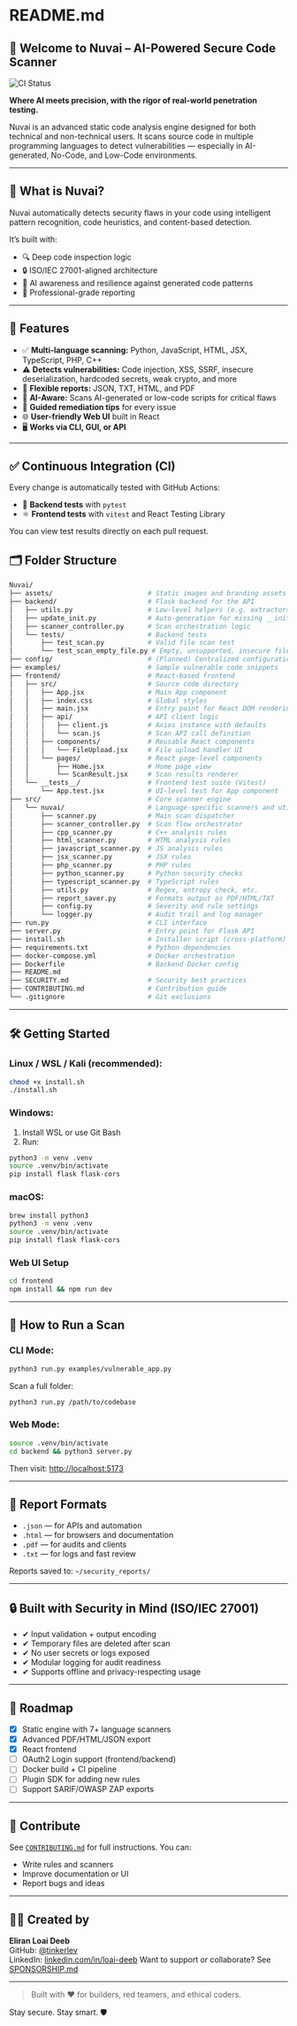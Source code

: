 # README.md

## 🔐 Welcome to Nuvai – AI-Powered Secure Code Scanner
![CI Status](https://github.com/tinkerlev/nuvai/actions/workflows/ci.yml/badge.svg)

**Where AI meets precision, with the rigor of real-world penetration testing.**

Nuvai is an advanced static code analysis engine designed for both technical and non-technical users. It scans source code in multiple programming languages to detect vulnerabilities — especially in AI-generated, No-Code, and Low-Code environments.

---

## 🧠 What is Nuvai?
Nuvai automatically detects security flaws in your code using intelligent pattern recognition, code heuristics, and content-based detection.

It’s built with:
- 🔍 Deep code inspection logic
- 🔒 ISO/IEC 27001-aligned architecture
- 🧠 AI awareness and resilience against generated code patterns
- 📄 Professional-grade reporting

---

## 🚀 Features
- ✅ **Multi-language scanning:** Python, JavaScript, HTML, JSX, TypeScript, PHP, C++
- ⚠️ **Detects vulnerabilities:** Code injection, XSS, SSRF, insecure deserialization, hardcoded secrets, weak crypto, and more
- 📁 **Flexible reports:** JSON, TXT, HTML, and PDF
- 🧠 **AI-Aware:** Scans AI-generated or low-code scripts for critical flaws
- 💬 **Guided remediation tips** for every issue
- 🌐 **User-friendly Web UI** built in React
- 🖥️ **Works via CLI, GUI, or API**

---

## ✅ Continuous Integration (CI)

Every change is automatically tested with GitHub Actions:

- 🧪 **Backend tests** with `pytest`
- ⚛️ **Frontend tests** with `vitest` and React Testing Library

You can view test results directly on each pull request.

## 🗂️ Folder Structure
```bash
Nuvai/
├── assets/                        # Static images and branding assets
├── backend/                       # Flask backend for the API
│   ├── utils.py                   # Low-level helpers (e.g. extractors)
│   ├── update_init.py             # Auto-generation for missing __init__.py files
│   ├── scanner_controller.py      # Scan orchestration logic
│   └── tests/                     # Backend tests
│       ├── test_scan.py           # Valid file scan test
│       └── test_scan_empty_file.py # Empty, unsupported, insecure file tests
├── config/                        # (Planned) Centralized configuration
├── examples/                      # Sample vulnerable code snippets
├── frontend/                      # React-based frontend
│   ├── src/                       # Source code directory
│   │   ├── App.jsx                # Main App component
│   │   ├── index.css              # Global styles
│   │   ├── main.jsx               # Entry point for React DOM rendering
│   │   ├── api/                   # API client logic
│   │   │   ├── client.js          # Axios instance with defaults
│   │   │   └── scan.js            # Scan API call definition
│   │   ├── components/            # Reusable React components
│   │   │   └── FileUpload.jsx     # File upload handler UI
│   │   └── pages/                 # React page-level components
│   │       ├── Home.jsx           # Home page view
│   │       └── ScanResult.jsx     # Scan results renderer
│   └── __tests__/                 # Frontend test suite (Vitest)
│       └── App.test.jsx           # UI-level test for App component
├── src/                           # Core scanner engine
│   └── nuvai/                     # Language-specific scanners and utils
│       ├── scanner.py             # Main scan dispatcher
│       ├── scanner_controller.py  # Scan flow orchestrator
│       ├── cpp_scanner.py         # C++ analysis rules
│       ├── html_scanner.py        # HTML analysis rules
│       ├── javascript_scanner.py  # JS analysis rules
│       ├── jsx_scanner.py         # JSX rules
│       ├── php_scanner.py         # PHP rules
│       ├── python_scanner.py      # Python security checks
│       ├── typescript_scanner.py  # TypeScript rules
│       ├── utils.py               # Regex, entropy check, etc.
│       ├── report_saver.py        # Formats output as PDF/HTML/TXT
│       ├── config.py              # Severity and rule settings
│       └── logger.py              # Audit trail and log manager
├── run.py                         # CLI interface
├── server.py                      # Entry point for Flask API
├── install.sh                     # Installer script (cross-platform)
├── requirements.txt               # Python dependencies
├── docker-compose.yml             # Docker orchestration
├── Dockerfile                     # Backend Docker config
├── README.md
├── SECURITY.md                    # Security best practices
├── CONTRIBUTING.md                # Contribution guide
└── .gitignore                     # Git exclusions
```

---

## 🛠️ Getting Started
### Linux / WSL / Kali (recommended):
```bash
chmod +x install.sh
./install.sh
```

### Windows:
1. Install WSL or use Git Bash
2. Run:
```bash
python3 -m venv .venv
source .venv/bin/activate
pip install flask flask-cors
```

### macOS:
```bash
brew install python3
python3 -m venv .venv
source .venv/bin/activate
pip install flask flask-cors
```

### Web UI Setup
```bash
cd frontend
npm install && npm run dev
```

---

## 🧪 How to Run a Scan
### CLI Mode:
```bash
python3 run.py examples/vulnerable_app.py
```
Scan a full folder:
```bash
python3 run.py /path/to/codebase
```

### Web Mode:
```bash
source .venv/bin/activate
cd backend && python3 server.py
```
Then visit: [http://localhost:5173](http://localhost:5173)

---

## 📄 Report Formats
- `.json` — for APIs and automation
- `.html` — for browsers and documentation
- `.pdf` — for audits and clients
- `.txt` — for logs and fast review

Reports saved to: `~/security_reports/`

---

## 🔒 Built with Security in Mind (ISO/IEC 27001)
- ✔ Input validation + output encoding
- ✔ Temporary files are deleted after scan
- ✔ No user secrets or logs exposed
- ✔ Modular logging for audit readiness
- ✔ Supports offline and privacy-respecting usage

---

## 📍 Roadmap
- [x] Static engine with 7+ language scanners
- [x] Advanced PDF/HTML/JSON export
- [x] React frontend
- [ ] OAuth2 Login support (frontend/backend)
- [ ] Docker build + CI pipeline
- [ ] Plugin SDK for adding new rules
- [ ] Support SARIF/OWASP ZAP exports

---

## 🤝 Contribute
See [`CONTRIBUTING.md`](./CONTRIBUTING.md) for full instructions.
You can:
- Write rules and scanners
- Improve documentation or UI
- Report bugs and ideas

---

## 👨‍💻 Created by
**Eliran Loai Deeb**  
GitHub: [@tinkerlev](https://github.com/tinkerlev)  
LinkedIn: [linkedin.com/in/loai-deeb](https://www.linkedin.com/in/loai-deeb)
Want to support or collaborate? See [SPONSORSHIP.md](./SPONSORSHIP.md)

---

> Built with ❤️ for builders, red teamers, and ethical coders.

Stay secure. Stay smart. 🛡️

